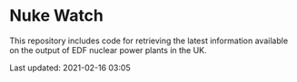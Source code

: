 # Nuke Watch

This repository includes code for retrieving the latest information available on the output of EDF nuclear power plants in the UK.

Last updated: 2021-02-16 03:05